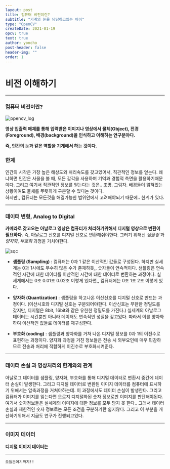 ```yaml
---
layout: post
title: 컴퓨터 비전이란?
subtitle: "기계의 눈을 담당하고있는 아이"
type: "OpenCV"
createDate: 2021-01-19
opcv: true
text: true
author: yoncho
post-header: false
header-img: ""
order: 1
---
```


# 비전 이해하기

<hr>

### 컴퓨터 비전이란?

![opencv_log](https://user-images.githubusercontent.com/44021629/104948267-6111fa00-5a00-11eb-928c-f8d33b0ebadf.png)


**영상 입출력 매체를 통해 입력받은 이미지나 영상에서 물체(Object), 전경(Foreground), 배경(background)을 인식하고 이해하는 연구분야다.**

**즉, 인간의 눈과 같은 역할을 기계에서 하는 것이다.**

### 한계

인간의 시각은 가장 높은 해상도와 처리속도를 갖고있어서, 직관적인 정보를 얻는다.
왜냐하면 인간은 사물을 볼 때, 모든 감각을 사용하며 기억과 경험적 측면을 활용하기때문이다.
그리고 여기서 직관적인 정보를 얻는다는 것은..
조명. 그림자. 배경들이 얽혀있는 상황이여도 물체를 뚜렷하게 구분할 수 있다는 것이다.  
하지만,,
컴퓨터는 모든것을 해결가능한 범위안에서 고려해야되기 때문에.. 한계가 있다.

<hr>

### 데이터 변형, Analog to Digital

**카메라로 갖고오는 아날로그 영상은 컴퓨터가 처리하기위해서 디지털 영상으로 변환이 필요하다.**
즉, 아날로그 신호를 디지털 신호로 변환해줘야한다. 그러기 위해선 *샘플링* 과 *양자화*, *부호화* 과정을 거처야한다.

![sqc](https://user-images.githubusercontent.com/44021629/104948289-68d19e80-5a00-11eb-9618-32827f13ebb5.jpg)


- **샘플링 (Sampling)** : 컴퓨터는 0과 1 같은 이산적인 값들로 구성된다. 하지만 실세계는 0과 1사에도 무수히 많은 수가 존재하듯,, 숫자들이 연속적이다. 샘플링은 연속적인 시간에 대한 데이터를 이산적인 시간에 대한 데이터로 변환하는 과정이다. 
실세계에서는 0초 0.01초 0.02초 이렇게 있다면,, 컴퓨터에는 0초 1초 2초 이렇게 있다.

- **양자화 (Quantization)** : 샘플링을 하고나온 이산신호를 디지털 신호로 만드는 과정이다. (이산시호와 디지털 신호는 구분되어야한다. 이산신호는 무한한 정밀도를 갖지만, 디지털은 8bit, 16bit와 같은 유한한 정밀도를 가진다.) 실세계의 아날로그 데이터는 시간뿐만 아니라 데이터도 연속적인 성질을 갖고있다. 따라서 이를 양자화하여 이산적인 값들로 데이터를 재구성한다.

- **부호화 (coding)** : 샘플링과 양자화를 거쳐 나온 디지털 정보를 0과 1의 이진수로 표현하는 과정이다. 양자화 과정을 거친 정보들은 전송 시 외부요인에 매우 민감하므로 전송과 처리에 적합하게 이진수로 부호화시켜준다.

<hr>

### 데이터 손실 과 영상처리의 한계와의 관계

아날로그 데이터를 샘플링, 양자화, 부호화를 통해 디지털 데이터로 변환시 중간에 데이터 손실이 발생한다. 그리고 디지털 데이터로 변환된 이미지 데이터를 컴퓨터에 표시하기 위해서는 압축과정을 거처야하는데. 이 과정에서도 데이터 손실이 발생한다. 
그리고 컴퓨터가 이미지를 읽는다면 오로지 디지털화된 숫자 정보로만 이미지를 판단해야된다. 여기서 숫자정보들은 실세계의 이미지에 대한 정보를 모두 담지 못 한다..
그래서 데이터 손실과 제한적인 숫자 정보로는 모든 조건을 구분하기란 쉽지않다.
그리고 이 부분을 개선하기위해서 지금도 연구가 진행되고있다.

<hr>

### 이미지 데이터

**디지털 이미지 데이터는**





<hr>



<code>오늘은여기까지!!</code>
